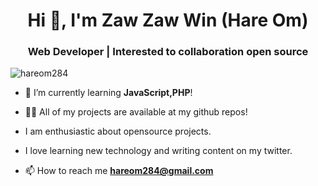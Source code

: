 <h1 align="center">Hi 👋, I'm Zaw Zaw Win (Hare Om)</h1>
<h3 align="center">Web Developer | Interested to collaboration open source</h3>

<p align="left"> <img src="https://komarev.com/ghpvc/?username=hareom284&label=Profile%20views&color=0e75b6&style=flat" alt="hareom284" /> </p>

- 🌱 I’m currently learning **JavaScript,PHP**!

- 👨‍💻 All of my projects are available at my github repos!

- I am enthusiastic about opensource projects.

- I love learning new technology and writing content on my twitter.

- 📫 How to reach me **hareom284@gmail.com**

